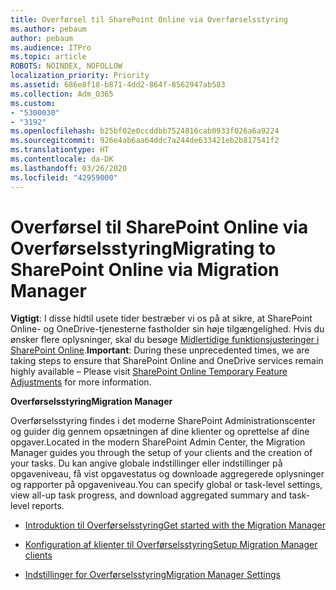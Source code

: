 ```yaml
---
title: Overførsel til SharePoint Online via Overførselsstyring
ms.author: pebaum
author: pebaum
ms.audience: ITPro
ms.topic: article
ROBOTS: NOINDEX, NOFOLLOW
localization_priority: Priority
ms.assetid: 686e8f18-b871-4dd2-864f-8562947ab583
ms.collection: Adm_O365
ms.custom:
- "5300030"
- "3192"
ms.openlocfilehash: b25bf02e0ccddbb7524816cab0933f026a6a9224
ms.sourcegitcommit: 926e4ab6aa64ddc7a244de633421eb2b817541f2
ms.translationtype: HT
ms.contentlocale: da-DK
ms.lasthandoff: 03/26/2020
ms.locfileid: "42959000"
---
```

# <a name="migrating-to-sharepoint-online-via-migration-manager"></a><span data-ttu-id="34b56-102">Overførsel til SharePoint Online via Overførselsstyring</span><span class="sxs-lookup"><span data-stu-id="34b56-102">Migrating to SharePoint Online via Migration Manager</span></span>

<span data-ttu-id="34b56-103">**Vigtigt**: I disse hidtil usete tider bestræber vi os på at sikre, at SharePoint Online- og OneDrive-tjenesterne fastholder sin høje tilgængelighed. Hvis du ønsker flere oplysninger, skal du besøge [Midlertidige funktionsjusteringer i SharePoint Online](https://aka.ms/ODSPAdjustments).</span><span class="sxs-lookup"><span data-stu-id="34b56-103">**Important**: During these unprecedented times, we are taking steps to ensure that SharePoint Online and OneDrive services remain highly available – Please visit [SharePoint Online Temporary Feature Adjustments](https://aka.ms/ODSPAdjustments) for more information.</span></span>

<span data-ttu-id="34b56-104">**Overførselsstyring**</span><span class="sxs-lookup"><span data-stu-id="34b56-104">**Migration Manager**</span></span>

<span data-ttu-id="34b56-105">Overførselsstyring findes i det moderne SharePoint Administrationscenter og guider dig gennem opsætningen af dine klienter og oprettelse af dine opgaver.</span><span class="sxs-lookup"><span data-stu-id="34b56-105">Located in the modern SharePoint Admin Center, the Migration Manager guides you through the setup of your clients and the creation of your tasks.</span></span> <span data-ttu-id="34b56-106">Du kan angive globale indstillinger eller indstillinger på opgaveniveau, få vist opgavestatus og downloade aggregerede oplysninger og rapporter på opgaveniveau.</span><span class="sxs-lookup"><span data-stu-id="34b56-106">You can specify global or task-level settings, view all-up task progress, and download aggregated summary and task-level reports.</span></span>

- [<span data-ttu-id="34b56-107">Introduktion til Overførselsstyring</span><span class="sxs-lookup"><span data-stu-id="34b56-107">Get started with the Migration Manager</span></span>](https://docs.microsoft.com/sharepointmigration/mm-get-started)

- [<span data-ttu-id="34b56-108">Konfiguration af klienter til Overførselsstyring</span><span class="sxs-lookup"><span data-stu-id="34b56-108">Setup Migration Manager clients</span></span>](https://docs.microsoft.com/sharepointmigration/mm-setup-clients)

- [<span data-ttu-id="34b56-109">Indstillinger for Overførselsstyring</span><span class="sxs-lookup"><span data-stu-id="34b56-109">Migration Manager Settings</span></span>](https://docs.microsoft.com/sharepointmigration/mm-settings)
